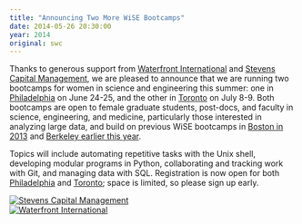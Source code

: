 ```yaml
---
title: "Announcing Two More WiSE Bootcamps"
date: 2014-05-26 20:30:00
year: 2014
original: swc
---
```

<p>
  Thanks to generous support from
  <a href="http://www.wil.com/">Waterfront International</a>
  and
  <a href="http://www.scm-lp.com/">Stevens Capital Management</a>,
  we are pleased to announce that we are running two bootcamps for women in science and engineering this summer:
  one in <a href="http://swcarpentry.github.io/2014-06-24-wise-penn/">Philadelphia</a> on June 24-25,
  and the other in <a href="http://swcarpentry.github.io/2014-07-08-wise-toronto/">Toronto</a> on July 8-9.
  Both bootcamps are open to female graduate students, post-docs, and faculty in science, engineering, and medicine,
  particularly those interested in analyzing large data,
  and build on previous WiSE bootcamps in <a href="{{site.baseurl}}/blog/2013/06/after-wise.html">Boston in 2013</a>
  and <a href="http://sciencereview.berkeley.edu/wise-athena-swifter-hermes/">Berkeley earlier this year</a>.
</p>
<p>
  Topics will include
  automating repetitive tasks with the Unix shell,
  developing modular programs in Python,
  collaborating and tracking work with Git, and
  managing data with SQL.
  Registration is now open for both <a href="http://swcarpentry.github.io/2014-06-24-wise-penn/">Philadelphia</a>
  and <a href="http://swcarpentry.github.io/2014-07-08-wise-toronto/">Toronto</a>;
  space is limited,
  so please sign up early.
</p>
<div class="row">
  <div class="col-sm-6"><a href="http://www.scm-lp.com/"><img src="{{site.github.url}}/files/2014/05/stevens-capital-management.jpg" alt="Stevens Capital Management" /></a></div>
  <div class="col-sm-6"><a href="http://www.wil.com/"><img src="{{site.github.url}}/files/2014/05/waterfront-international.jpg" alt="Waterfront International" /></a></div>
</div>
